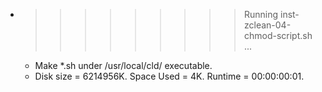 * >>>>>>>>> Running inst-zclean-04-chmod-script.sh ...
  * Make *.sh under /usr/local/cld/ executable.
  * Disk size = 6214956K. Space Used = 4K. Runtime = 00:00:00:01.
